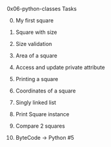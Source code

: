 0x06-python-classes
Tasks

0. My first square

1. Square with size

2. Size validation

3. Area of a square

4. Access and update private attribute

5. Printing a square

6. Coordinates of a square

7. Singly linked list

8. Print Square instance

9. Compare 2 squares

10. ByteCode -> Python #5

